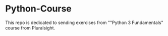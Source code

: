 # Python-Course
This repo is dedicated to sending exercises from ""Python 3 Fundamentals" course from Pluralsight.
